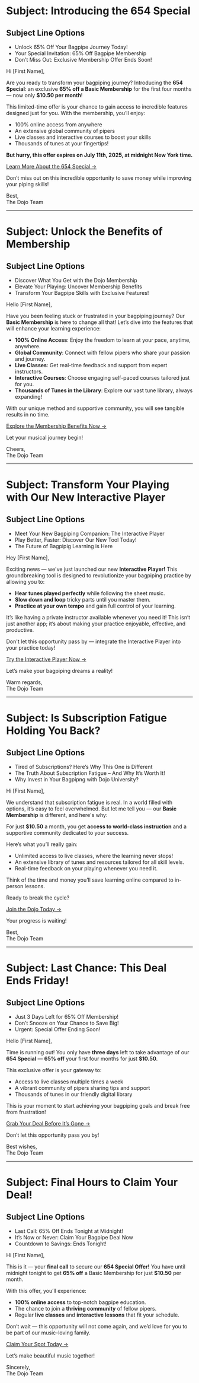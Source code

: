 # Subject: Introducing the 654 Special

## Subject Line Options
- Unlock 65% Off Your Bagpipe Journey Today!
- Your Special Invitation: 65% Off Bagpipe Membership
- Don’t Miss Out: Exclusive Membership Offer Ends Soon!

Hi [First Name],

Are you ready to transform your bagpiping journey? Introducing the **654 Special**: an exclusive **65% off a Basic Membership** for the first four months — now only **$10.50 per month**! 

This limited-time offer is your chance to gain access to incredible features designed just for you. With the membership, you’ll enjoy:

- 100% online access from anywhere
- An extensive global community of pipers
- Live classes and interactive courses to boost your skills
- Thousands of tunes at your fingertips!

**But hurry, this offer expires on July 11th, 2025, at midnight New York time.** 

[Learn More About the 654 Special →](https://www.pipersdojo.university/654-special-basic-membership)

Don’t miss out on this incredible opportunity to save money while improving your piping skills!

Best,  
The Dojo Team  

---

# Subject: Unlock the Benefits of Membership

## Subject Line Options
- Discover What You Get with the Dojo Membership
- Elevate Your Playing: Uncover Membership Benefits
- Transform Your Bagpipe Skills with Exclusive Features!

Hello [First Name],

Have you been feeling stuck or frustrated in your bagpiping journey? Our **Basic Membership** is here to change all that! Let’s dive into the features that will enhance your learning experience:

- **100% Online Access**: Enjoy the freedom to learn at your pace, anytime, anywhere.
- **Global Community**: Connect with fellow pipers who share your passion and journey. 
- **Live Classes**: Get real-time feedback and support from expert instructors.
- **Interactive Courses**: Choose engaging self-paced courses tailored just for you.
- **Thousands of Tunes in the Library**: Explore our vast tune library, always expanding!
  
With our unique method and supportive community, you will see tangible results in no time. 

[Explore the Membership Benefits Now →](https://www.pipersdojo.university/654-special-basic-membership)

Let your musical journey begin!

Cheers,  
The Dojo Team  

---

# Subject: Transform Your Playing with Our New Interactive Player

## Subject Line Options
- Meet Your New Bagpiping Companion: The Interactive Player
- Play Better, Faster: Discover Our New Tool Today!
- The Future of Bagpipig Learning is Here

Hey [First Name],

Exciting news — we've just launched our new **Interactive Player!** This groundbreaking tool is designed to revolutionize your bagpiping practice by allowing you to:

- **Hear tunes played perfectly** while following the sheet music.
- **Slow down and loop** tricky parts until you master them.
- **Practice at your own tempo** and gain full control of your learning.

It’s like having a private instructor available whenever you need it! This isn’t just another app; it’s about making your practice enjoyable, effective, and productive.

Don't let this opportunity pass by — integrate the Interactive Player into your practice today!

[Try the Interactive Player Now →](https://www.pipersdojo.university/654-special-basic-membership)

Let’s make your bagpiping dreams a reality!

Warm regards,  
The Dojo Team  

---

# Subject: Is Subscription Fatigue Holding You Back?

## Subject Line Options
- Tired of Subscriptions? Here’s Why This One is Different
- The Truth About Subscription Fatigue – And Why It’s Worth It!
- Why Invest in Your Bagpipng with Dojo University?

Hi [First Name],

We understand that subscription fatigue is real. In a world filled with options, it’s easy to feel overwhelmed. But let me tell you — our **Basic Membership** is different, and here's why:

For just **$10.50** a month, you get **access to world-class instruction** and a supportive community dedicated to your success. 

Here’s what you’ll really gain:
- Unlimited access to live classes, where the learning never stops!
- An extensive library of tunes and resources tailored for all skill levels.
- Real-time feedback on your playing whenever you need it.

Think of the time and money you’ll save learning online compared to in-person lessons. 

Ready to break the cycle? 

[Join the Dojo Today →](https://www.pipersdojo.university/654-special-basic-membership)

Your progress is waiting!

Best,  
The Dojo Team  

---

# Subject: Last Chance: This Deal Ends Friday!

## Subject Line Options
- Just 3 Days Left for 65% Off Membership!
- Don’t Snooze on Your Chance to Save Big!
- Urgent: Special Offer Ending Soon!

Hello [First Name],

Time is running out! You only have **three days** left to take advantage of our **654 Special** — **65% off** your first four months for just **$10.50**.

This exclusive offer is your gateway to:
- Access to live classes multiple times a week
- A vibrant community of pipers sharing tips and support
- Thousands of tunes in our friendly digital library

This is your moment to start achieving your bagpiping goals and break free from frustration! 

[Grab Your Deal Before It’s Gone →](https://www.pipersdojo.university/654-special-basic-membership)

Don’t let this opportunity pass you by!

Best wishes,  
The Dojo Team  

---

# Subject: Final Hours to Claim Your Deal!

## Subject Line Options
- Last Call: 65% Off Ends Tonight at Midnight!
- It’s Now or Never: Claim Your Bagpipe Deal Now
- Countdown to Savings: Ends Tonight!

Hi [First Name],

This is it — your **final call** to secure our **654 Special Offer!** You have until midnight tonight to get **65% off** a Basic Membership for just **$10.50** per month.

With this offer, you’ll experience:
- **100% online access** to top-notch bagpipe education.
- The chance to join a **thriving community** of fellow pipers.
- Regular **live classes** and **interactive lessons** that fit your schedule.

Don’t wait — this opportunity will not come again, and we’d love for you to be part of our music-loving family. 

[Claim Your Spot Today →](https://www.pipersdojo.university/654-special-basic-membership)

Let’s make beautiful music together!

Sincerely,  
The Dojo Team  